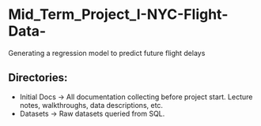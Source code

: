 # Mid_Term_Project_I-NYC-Flight-Data-
Generating a regression model to predict future flight delays

## Directories:
- Initial Docs -> All documentation collecting before project start. Lecture notes, walkthroughs, data descriptions, etc.
- Datasets -> Raw datasets queried from SQL.
